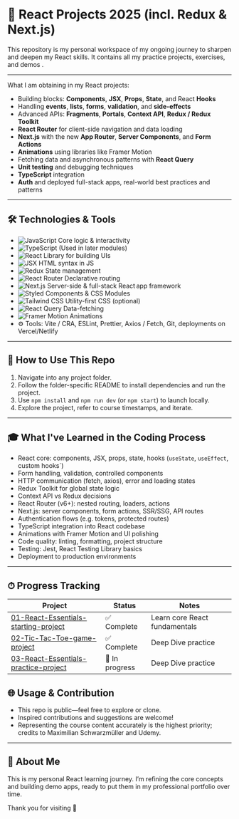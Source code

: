 # 🚀 React Projects 2025 (incl. Redux & Next.js)

This repository is my personal workspace of my ongoing journey to sharpen and deepen my React skills. It contains all my practice projects, exercises, and demos
.

---

What I am obtaining in my React projects:

- Building blocks: **Components**, **JSX**, **Props**, **State**, and React **Hooks**
- Handling **events**, **lists**, **forms**, **validation**, and **side-effects**
- Advanced APIs: **Fragments**, **Portals**, **Context API**, **Redux / Redux Toolkit**
- **React Router** for client-side navigation and data loading
- **Next.js** with the new **App Router**, **Server Components**, and **Form Actions**
- **Animations** using libraries like Framer Motion
- Fetching data and asynchronous patterns with **React Query**
- **Unit testing** and debugging techniques
- **TypeScript** integration
- **Auth** and deployed full-stack apps, real-world best practices and patterns

---

## 🛠 Technologies & Tools

- ![JavaScript](https://img.shields.io/badge/JavaScript-ES6-yellow?logo=javascript) Core logic & interactivity
- ![TypeScript](https://img.shields.io/badge/TypeScript-optional-blue?logo=typescript) (Used in later modules)
- ![React](https://img.shields.io/badge/React-19-blue?logo=react) Library for building UIs
- ![JSX](https://img.shields.io/badge/JSX-HTML‐in‐JS-purple) HTML syntax in JS
- ![Redux](https://img.shields.io/badge/Redux-Toolkit-purple?logo=redux) State management
- ![React Router](https://img.shields.io/badge/React_Router-router-red?logo=reactrouter) Declarative routing
- ![Next.js](https://img.shields.io/badge/Next.js-14-black?logo=next.js) Server-side & full-stack React app framework
- ![Styled Components](https://img.shields.io/badge/Styled--Components‑CSS‑in‑JS-blueviolet?logo=styled-components) & CSS Modules
- ![Tailwind CSS](https://img.shields.io/badge/Tailwind-Typography‑first-teal?logo=tailwindcss) Utility-first CSS (optional)
- ![React Query](https://img.shields.io/badge/React_Query-TanStack-orange?logo=tanstack) Data-fetching
- ![Framer Motion](https://img.shields.io/badge/Framer_Motion-Animation-purple?logo=framer) Animations
- ⚙️ Tools: Vite / CRA, ESLint, Prettier, Axios / Fetch, Git, deployments on Vercel/Netlify

---

<!-- TODO: add projects + deployed links!! -->
<!-- ## 🚀 Projects Included -->

## 📌 How to Use This Repo

1. Navigate into any project folder.
2. Follow the folder-specific README to install dependencies and run the project.
3. Use `npm install` and `npm run dev` (or `npm start`) to launch locally.
4. Explore the project, refer to course timestamps, and iterate.

---

## 🎓 What I've Learned in the Coding Process

- React core: components, JSX, props, state, hooks (`useState`, `useEffect`, custom hooks`)
- Form handling, validation, controlled components
- HTTP communication (fetch, axios), error and loading states
- Redux Toolkit for global state logic
- Context API vs Redux decisions
- React Router (v6+): nested routing, loaders, actions
- Next.js: server components, form actions, SSR/SSG, API routes
- Authentication flows (e.g. tokens, protected routes)
- TypeScript integration into React codebase
- Animations with Framer Motion and UI polishing
- Code quality: linting, formatting, project structure
- Testing: Jest, React Testing Library basics
- Deployment to production environments

---

## ⏱ Progress Tracking

| Project                              | Status       | Notes                         |
| ------------------------------------ | ------------ | ----------------------------- |
| [01-React-Essentials-starting-project](https://github.com/al-badarin/React-Projects/tree/main/01-React-Essentials-starting-project) | ✅ Complete  | Learn core React fundamentals |
| [02-Tic-Tac-Toe-game-project](https://github.com/al-badarin/React-Projects/tree/main/02-Tic-Tac-Toe-game-project)                  | ✅ Complete  | Deep Dive practice            |
| [03-React-Essentials-practice-project](https://github.com/al-badarin/React-Projects/tree/main/03-React-Essentials-practice-project) | 🔄 In progress | Deep Dive practice            |


<!--| 04-http-forms                        | ⏳ Pending    | Forms, HTTP requests, validation |
-->

## 🌐 Usage & Contribution

- This repo is public—feel free to explore or clone.
- Inspired contributions and suggestions are welcome!
- Representing the course content accurately is the highest priority; credits to Maximilian Schwarzmüller and Udemy.

---

## 🙌 About Me

This is my personal React learning journey. I’m refining the core concepts and building demo apps, ready to put them in my professional portfolio over time.

Thank you for visiting 👋
